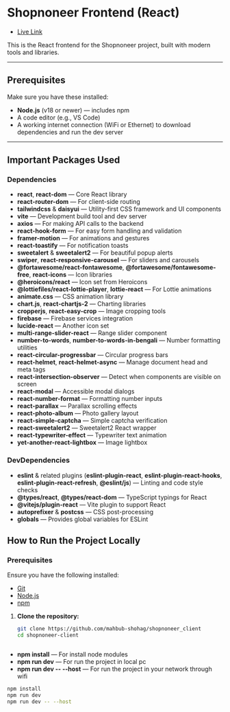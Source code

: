 # Shopnoneer Frontend (React)

- [Live Link](http://shopnoneer.com/)

This is the React frontend for the Shopnoneer project, built with modern tools and libraries.

---

## Prerequisites

Make sure you have these installed:

- **Node.js** (v18 or newer) — includes npm  
- A code editor (e.g., VS Code)  
- A working internet connection (WiFi or Ethernet) to download dependencies and run the dev server

---



## Important Packages Used

### Dependencies

- **react**, **react-dom** — Core React library  
- **react-router-dom** — For client-side routing  
- **tailwindcss** & **daisyui** — Utility-first CSS framework and UI components  
- **vite** — Development build tool and dev server  
- **axios** — For making API calls to the backend  
- **react-hook-form** — For easy form handling and validation  
- **framer-motion** — For animations and gestures  
- **react-toastify** — For notification toasts  
- **sweetalert** & **sweetalert2** — For beautiful popup alerts  
- **swiper**, **react-responsive-carousel** — For sliders and carousels  
- **@fortawesome/react-fontawesome**, **@fortawesome/fontawesome-free**, **react-icons** — Icon libraries  
- **@heroicons/react** — Icon set from Heroicons  
- **@lottiefiles/react-lottie-player**, **lottie-react** — For Lottie animations  
- **animate.css** — CSS animation library  
- **chart.js**, **react-chartjs-2** — Charting libraries  
- **cropperjs**, **react-easy-crop** — Image cropping tools  
- **firebase** — Firebase services integration  
- **lucide-react** — Another icon set  
- **multi-range-slider-react** — Range slider component  
- **number-to-words**, **number-to-words-in-bengali** — Number formatting utilities  
- **react-circular-progressbar** — Circular progress bars  
- **react-helmet**, **react-helmet-async** — Manage document head and meta tags  
- **react-intersection-observer** — Detect when components are visible on screen  
- **react-modal** — Accessible modal dialogs  
- **react-number-format** — Formatting number inputs  
- **react-parallax** — Parallax scrolling effects  
- **react-photo-album** — Photo gallery layout  
- **react-simple-captcha** — Simple captcha verification  
- **react-sweetalert2** — Sweetalert2 React wrapper  
- **react-typewriter-effect** — Typewriter text animation  
- **yet-another-react-lightbox** — Image lightbox  
 
### DevDependencies

- **eslint** & related plugins (**eslint-plugin-react**, **eslint-plugin-react-hooks**, **eslint-plugin-react-refresh**, **@eslint/js**) — Linting and code style checks  
- **@types/react**, **@types/react-dom** — TypeScript typings for React  
- **@vitejs/plugin-react** — Vite plugin to support React  
- **autoprefixer** & **postcss** — CSS post-processing  
- **globals** — Provides global variables for ESLint  


## How to Run the Project Locally


### Prerequisites

Ensure you have the following installed:

- [Git](https://git-scm.com/)
- [Node.js](https://nodejs.org/)
- [npm](https://www.npmjs.com/)


1. **Clone the repository:**

   ```bash
   git clone https://github.com/mahbub-shohag/shopnoneer_client
   cd shopnoneer-client


   
- **npm install** — For install node modules  
- **npm run dev** —  For run the project in local pc 
- **npm run dev -- --host** —   For run the project in your network through wifi 

```bash 
npm install
npm run dev
npm run dev -- --host
